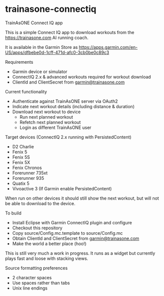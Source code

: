 # trainasone-connectiq
TrainAsONE Connect IQ app

This is a simple Connect IQ app to download workouts from the
https://trainasone.com AI running coach.

It is available in the Garmin Store as
https://apps.garmin.com/en-US/apps/dfbebe0d-1cff-471d-afc0-3cb0be0c89c3

Requirements
- Garmin device or simulator
- ConnectIQ 2.x & advanced workouts required for workout download
- ClientId and ClientSecret from garmin@trainasone.com

Current functionality
- Authenticate against TrainAsONE server via OAuth2
- Indicate next workout details (including distance & duration)
- Download next workout to device
  - Run next planned workout
  - Refetch next planned workout
  - Login as different TrainAsONE user

Target devices (ConnectIQ 2.x running with PersistedContent)
- D2 Charlie
- Fenix 5
- Fenix 5S
- Fenix 5X
- Fenix Chronos
- Forerunner 735xt
- Forerunner 935
- Quatix 5
- Vivoactive 3 (If Garmin enable PersistedContent)

When run on other devices it should still show the next workout, but
will not be able to download to the device.

To build
- Install Eclipse with Garmin ConnectIQ plugin and configure
- Checkout this repository
- Copy source/Config.mc.template to source/Config.mc
- Obtain ClientId and ClientSecret from garmin@trainasone.com
- Make the world a better place (hoo!)

This is still very much a work in progress. It runs as a widget but
currently plays fast and loose with stacking views.

Source formatting preferences
- 2 character spaces
- Use spaces rather than tabs
- Unix line endings
